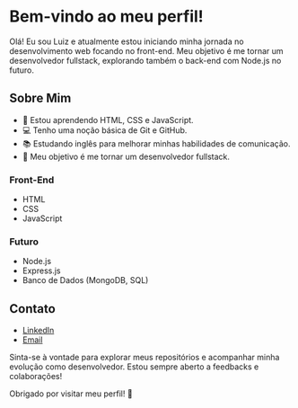# Bem-vindo ao meu perfil!

Olá! Eu sou Luiz e atualmente estou iniciando minha jornada no desenvolvimento web focando no front-end. Meu objetivo é me tornar um desenvolvedor fullstack, explorando também o back-end com Node.js no futuro.

## Sobre Mim

- 🌱 Estou aprendendo HTML, CSS e JavaScript.
- 💻 Tenho uma noção básica de Git e GitHub.
- 📚 Estudando inglês para melhorar minhas habilidades de comunicação.
- 🎯 Meu objetivo é me tornar um desenvolvedor fullstack.

<!-- ## Habilidades -->

### Front-End
- HTML
- CSS
- JavaScript

### Futuro
- Node.js
- Express.js
- Banco de Dados (MongoDB, SQL)

<!-- 
## Projetos

### [Projeto Exemplo 1](https://github.com/luizinho2002/projeto-exemplo-1)
Descrição breve do projeto.

### [Projeto Exemplo 2](https://github.com/luizinho2002/projeto-exemplo-2)
Descrição breve do projeto.
-->

## Contato

- [LinkedIn](https://www.linkedin.com/in/luizinho2002)
- [Email](mailto:fernandinho.manon@gmail.com)

Sinta-se à vontade para explorar meus repositórios e acompanhar minha evolução como desenvolvedor. Estou sempre aberto a feedbacks e colaborações!

Obrigado por visitar meu perfil! 🚀